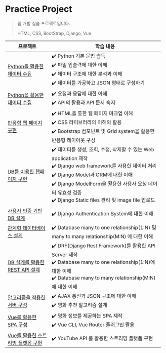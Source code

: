 # Practice Project

> 웹 개발 실습 프로젝트입니다.
> 
> HTML, CSS, BootStrap, Django, Vue

| 프로젝트 | 학습 내용 |
|------|----|
|[Python을 활용한 데이터 수집](https://github.com/ji-eun-moon/practice-pjt/tree/master/01_pjt)|  ✔️ Python 기본 문법 습득 <br> ✔️ 파일 입출력에 대한 이해 <br> ✔️ 데이터 구조에 대한 분석과 이해 <br> ✔️ 데이터를 가공하고 JSON 형태로 구성하기|
|[Python을 활용한 데이터 수집](https://github.com/ji-eun-moon/practice-pjt/tree/master/02_pjt) | ✔️ 요청과 응답에 대한 이해 <br> ✔️ API의 활용과 API 문서 숙지 |
|[반응형 웹 페이지 구현 ](https://github.com/ji-eun-moon/practice-pjt/tree/master/03_pjt)| ✔️ HTML을 통한 웹 페이지 마크업 이해 <br> ✔️ CSS 라이브러리의 이해와 활용 <br> ✔️ Bootstrap 컴포넌트 및 Grid system을 활용한 반응형 레이아웃 구성 |
|[DB를 이용한 웹페이지 구현](https://github.com/ji-eun-moon/practice-pjt/tree/master/04_pjt) | ✔️ 데이터를 생성, 조회, 수정, 삭제할 수 있는 Web application 제작 <br> ✔️ Django web framework를 사용한 데이터 처리 <br> ✔️ Django Model과 ORM에 대한 이해 <br> ✔️ Django ModelForm을 활용한 사용자 요청 데이터 유효성 검증 <br> ✔️ Django Static files 관리 및 image file 업로드 | 
|[사용자 인증 기반 DB 설계](https://github.com/ji-eun-moon/practice-pjt/tree/master/05_pjt)| ✔️ Django Authentication System에 대한 이해 |
|[관계형 데이터베이스 설계](https://github.com/ji-eun-moon/practice-pjt/tree/master/06_pjt) | ✔️ Database many to one relationship(1:N) 및 many to many relationship(M:N) 에 대한 이해 |
|[DB 설계를 활용한 REST API 설계](https://github.com/ji-eun-moon/practice-pjt/tree/master/07_pjt) | ✔️ DRF(Django Rest Framework)를 활용한 API Server 제작 <br> ✔️ Database many to one relationship(1:N)에 대한 이해 <br> ✔️ Database many to many relationship(M:N)에 대한 이해 |
|[알고리즘을 적용한 서버 구성](https://github.com/ji-eun-moon/practice-pjt/tree/master/08_pjt) | ✔️ AJAX 통신과 JSON 구조에 대한 이해 <br> ✔️ 영화 추천 알고리즘 설계 |
|[Vue를 활용한 SPA 구성](https://github.com/ji-eun-moon/practice-pjt/tree/master/09_pjt) | ✔️ 영화 정보를 제공하는 SPA 제작 <br> ✔️ Vue CLI, Vue Router 플러그인 활용 |
|[Vue를 활용한 스트리밍 플랫폼 구현](https://github.com/ji-eun-moon/practice-pjt/tree/master/10_pjt) | ✔️ YouTube API 를 활용한 스트리밍 플랫폼 구현 |
